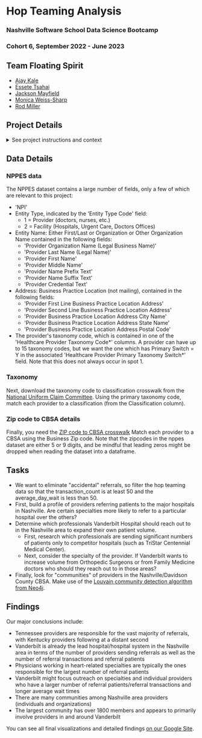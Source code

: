 # Hop Teaming Analysis
### Nashville Software School Data Science Bootcamp
### Cohort 6, September 2022 - June 2023    


## Team Floating Spirit
- [Ajay Kale](https://www.linkedin.com/in/ajaykale/)
- [Essete Tsahai](https://github.com/essetetsahai)
- [Jackson Mayfield](https://github.com/jmayf123)
- [Monica Weiss-Sharp](https://github.com/MWeissSharp)
- [Rod Miller](https://github.com/RodNSS)   


## Project Details
<details>
    <summary>See project instructions and context</summary>

For this project, you will be working with the Hop Teaming dataset, a dataset which aims to capture referrals between healthcare providers based on Medicare claims. The 2018 Hop Teaming dataset can be downloaded from https://drive.google.com/file/d/1t2-qcCSmXCFBJ-xvbRvMc2Nlu9VTsZts/view?usp=sharing. More information about the Hop Teaming data can be found at https://careset.com/docgraph-hop-teaming-dataset/. 

The Hop Teaming dataset identifies providers using NPIs, or National Provider Identifiers. An NPI is a unique identification number for covered health care providers created to improve the efficiency and effectiveness of electronic transmission of health information. An NPI is mandatory for all Medicare providers. To supplement the Hop Teaming, download the NPPES Data Dissemination from https://download.cms.gov/nppes/NPI_Files.html. 

</details>

## Data Details

### NPPES data
The NPPES dataset contains a large number of fields, only a few of which are relevant to this project:   
- 'NPI'    
-  Entity Type, indicated by the 'Entity Type Code' field:   
    - 1 = Provider (doctors, nurses, etc.)   
    - 2 = Facility (Hospitals, Urgent Care, Doctors Offices)    
-  Entity Name: Either First/Last or Organization or Other Organization Name contained in the following fields:   
    - 'Provider Organization Name (Legal Business Name)'   
    - 'Provider Last Name (Legal Name)'   
    - 'Provider First Name'   
    - 'Provider Middle Name'   
    - 'Provider Name Prefix Text'   
    - 'Provider Name Suffix Text'   
    - 'Provider Credential Text'   
- Address: Business Practice Location (not mailing), contained in the following fields:
    - 'Provider First Line Business Practice Location Address'
    - 'Provider Second Line Business Practice Location Address'
    - 'Provider Business Practice Location Address City Name'
    - 'Provider Business Practice Location Address State Name'
    - 'Provider Business Practice Location Address Postal Code'
- The provider's taxonomy code, which is contained in one of the 'Healthcare Provider Taxonomy Code*' columns. A provider can have up to 15 taxonomy codes, but we want the one which has Primary Switch = Y in the associated 'Healthcare Provider Primary Taxonomy Switch*' field. Note that this does not always occur in spot 1.

### Taxonomy
Next, download the taxonomy code to classification crosswalk from the [National Uniform Claim Committee](https://www.nucc.org/index.php/code-sets-mainmenu-41/provider-taxonomy-mainmenu-40/csv-mainmenu-57). Using the primary taxonomy code, match each provider to a classification (from the Classification column).

### Zip code to CBSA details 
Finally, you need the [ZIP code to CBSA crosswalk](https://www.huduser.gov/portal/datasets/usps_crosswalk.html) Match each provider to a CBSA using the Business Zip code. Note that the zipcodes in the nppes dataset are either 5 or 9 digits, and be mindful that leading zeros might be dropped when reading the dataset into a dataframe.

## Tasks   
- We want to eliminate "accidental" referrals, so filter the hop teaming data so that the transaction_count is at least 50 and the average_day_wait is less than 50. 
- First, build a profile of providers referring patients to the major hospitals in Nashville. Are certain specialties more likely to refer to a particular hospital over the others?
- Determine which professionals Vanderbilt Hospital should reach out to in the Nashville area to expand their own patient volume. 
    - First, research which professionals are sending significant numbers of patients only to competitor hospitals (such as TriStar Centennial Medical Center).
    - Next, consider the specialty of the provider. If Vanderbilt wants to increase volume from Orthopedic Surgeons or from Family Medicine doctors who should they reach out to in those areas?
- Finally, look for "communities" of providers in the Nashville/Davidson County CBSA. Make use of the [Louvain community detection algorithm from Neo4j](https://neo4j.com/docs/graph-data-science/current/algorithms/louvain/).


## Findings   
Our major conclusions include:   
- Tennessee providers are responsible for the vast majority of referrals, with Kentucky providers following at a distant second
- Vanderbilt is already the lead hospital/hospital system in the Nashville area in terms of the number of providers sending referrals as well as the number of referral transactions and referral patients
- Physicians working in heart-related specialties are typically the ones responsible for the largest number of referral patients
- Vanderbilt might focus outreach on specialties and individual providers who have a larger number of referral patients/referral transactions and longer average wait times
- There are many communities among Nashville area providers (individuals and organizations)
- The largest community has over 1800 members and appears to primarily involve providers in and around Vanderbilt

You can see all final visualizations and detailed findings [on our Google Site](https://sites.google.com/view/hopteaming/home). 
